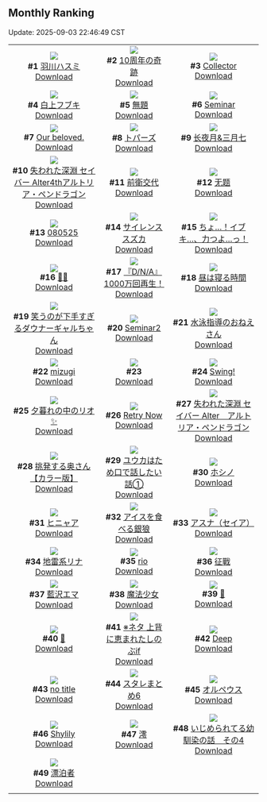 ## Monthly Ranking
Update: 2025-09-03 22:46:49 CST

|      |      |      |
| :----: | :----: | :----: |
| ![](https://i.pixiv.re/c/240x480/img-master/img/2025/08/06/12/23/59/133548341_p0_master1200.jpg)<br>**#1** [羽川ハスミ](https://www.pixiv.net/artworks/133548341)<br>[Download](https://i.pixiv.re/img-original/img/2025/08/06/12/23/59/133548341_p0.jpg) | ![](https://i.pixiv.re/c/240x480/img-master/img/2025/08/06/03/03/15/133539717_p0_master1200.jpg)<br>**#2** [10周年の奇跡](https://www.pixiv.net/artworks/133539717)<br>[Download](https://i.pixiv.re/img-original/img/2025/08/06/03/03/15/133539717_p0.jpg) | ![](https://i.pixiv.re/c/240x480/img-master/img/2025/08/06/00/24/46/133535742_p0_master1200.jpg)<br>**#3** [Collector](https://www.pixiv.net/artworks/133535742)<br>[Download](https://i.pixiv.re/img-original/img/2025/08/06/00/24/46/133535742_p0.png) |
| ![](https://i.pixiv.re/c/240x480/img-master/img/2025/08/06/00/02/24/133534738_p0_master1200.jpg)<br>**#4** [白上フブキ](https://www.pixiv.net/artworks/133534738)<br>[Download](https://i.pixiv.re/img-original/img/2025/08/06/00/02/24/133534738_p0.png) | ![](https://i.pixiv.re/c/240x480/img-master/img/2025/08/06/00/00/16/133534391_p0_master1200.jpg)<br>**#5** [無題](https://www.pixiv.net/artworks/133534391)<br>[Download](https://i.pixiv.re/img-original/img/2025/08/06/00/00/16/133534391_p0.jpg) | ![](https://i.pixiv.re/c/240x480/img-master/img/2025/08/05/04/43/04/133504927_p0_master1200.jpg)<br>**#6** [Seminar](https://www.pixiv.net/artworks/133504927)<br>[Download](https://i.pixiv.re/img-original/img/2025/08/05/04/43/04/133504927_p0.png) |
| ![](https://i.pixiv.re/c/240x480/img-master/img/2025/08/06/11/21/12/133547545_p0_master1200.jpg)<br>**#7** [Our beloved.](https://www.pixiv.net/artworks/133547545)<br>[Download](https://i.pixiv.re/img-original/img/2025/08/06/11/21/12/133547545_p0.png) | ![](https://i.pixiv.re/c/240x480/img-master/img/2025/08/06/19/00/06/133558722_p0_master1200.jpg)<br>**#8** [トパーズ](https://www.pixiv.net/artworks/133558722)<br>[Download](https://i.pixiv.re/img-original/img/2025/08/06/19/00/06/133558722_p0.jpg) | ![](https://i.pixiv.re/c/240x480/img-master/img/2025/08/06/19/40/55/133560260_p0_master1200.jpg)<br>**#9** [长夜月&三月七](https://www.pixiv.net/artworks/133560260)<br>[Download](https://i.pixiv.re/img-original/img/2025/08/06/19/40/55/133560260_p0.jpg) |
| ![](https://i.pixiv.re/c/240x480/img-master/img/2025/08/06/00/00/23/133534446_p0_master1200.jpg)<br>**#10** [失われた深淵 セイバー Alter4thアルトリア・ペンドラゴン](https://www.pixiv.net/artworks/133534446)<br>[Download](https://i.pixiv.re/img-original/img/2025/08/06/00/00/23/133534446_p0.jpg) | ![](https://i.pixiv.re/c/240x480/img-master/img/2025/08/07/00/00/11/133571359_p0_master1200.jpg)<br>**#11** [前衛交代](https://www.pixiv.net/artworks/133571359)<br>[Download](https://i.pixiv.re/img-original/img/2025/08/07/00/00/11/133571359_p0.jpg) | ![](https://i.pixiv.re/c/240x480/img-master/img/2025/08/05/11/39/43/133511587_p0_master1200.jpg)<br>**#12** [无题](https://www.pixiv.net/artworks/133511587)<br>[Download](https://i.pixiv.re/img-original/img/2025/08/05/11/39/43/133511587_p0.png) |
| ![](https://i.pixiv.re/c/240x480/img-master/img/2025/08/05/01/49/36/133502063_p0_master1200.jpg)<br>**#13** [080525](https://www.pixiv.net/artworks/133502063)<br>[Download](https://i.pixiv.re/img-original/img/2025/08/05/01/49/36/133502063_p0.jpg) | ![](https://i.pixiv.re/c/240x480/img-master/img/2025/08/06/00/00/13/133534361_p0_master1200.jpg)<br>**#14** [サイレンススズカ](https://www.pixiv.net/artworks/133534361)<br>[Download](https://i.pixiv.re/img-original/img/2025/08/06/00/00/13/133534361_p0.jpg) | ![](https://i.pixiv.re/c/240x480/img-master/img/2025/08/04/12/23/38/133476086_p0_master1200.jpg)<br>**#15** [ちょ…！イブキ…、力つよ…っ！](https://www.pixiv.net/artworks/133476086)<br>[Download](https://i.pixiv.re/img-original/img/2025/08/04/12/23/38/133476086_p0.png) |
| ![](https://i.pixiv.re/c/240x480/img-master/img/2025/08/05/00/00/23/133498169_p0_master1200.jpg)<br>**#16** [🥵💦](https://www.pixiv.net/artworks/133498169)<br>[Download](https://i.pixiv.re/img-original/img/2025/08/05/00/00/23/133498169_p0.jpg) | ![](https://i.pixiv.re/c/240x480/img-master/img/2025/08/05/11/18/15/133511178_p0_master1200.jpg)<br>**#17** [『D/N/A』1000万回再生！](https://www.pixiv.net/artworks/133511178)<br>[Download](https://i.pixiv.re/img-original/img/2025/08/05/11/18/15/133511178_p0.png) | ![](https://i.pixiv.re/c/240x480/img-master/img/2025/08/06/20/43/54/133562795_p0_master1200.jpg)<br>**#18** [昼は寝る時間](https://www.pixiv.net/artworks/133562795)<br>[Download](https://i.pixiv.re/img-original/img/2025/08/06/20/43/54/133562795_p0.jpg) |
| ![](https://i.pixiv.re/c/240x480/img-master/img/2025/08/06/00/00/11/133534342_p0_master1200.jpg)<br>**#19** [笑うのが下手すぎるダウナーギャルちゃん](https://www.pixiv.net/artworks/133534342)<br>[Download](https://i.pixiv.re/img-original/img/2025/08/06/00/00/11/133534342_p0.png) | ![](https://i.pixiv.re/c/240x480/img-master/img/2025/08/08/00/00/15/133608172_p0_master1200.jpg)<br>**#20** [Seminar2](https://www.pixiv.net/artworks/133608172)<br>[Download](https://i.pixiv.re/img-original/img/2025/08/08/00/00/15/133608172_p0.png) | ![](https://i.pixiv.re/c/240x480/img-master/img/2025/08/05/18/03/07/133520091_p0_master1200.jpg)<br>**#21** [水泳指導のおねえさん](https://www.pixiv.net/artworks/133520091)<br>[Download](https://i.pixiv.re/img-original/img/2025/08/05/18/03/07/133520091_p0.jpg) |
| ![](https://i.pixiv.re/c/240x480/img-master/img/2025/08/06/00/00/22/133534440_p0_master1200.jpg)<br>**#22** [mizugi](https://www.pixiv.net/artworks/133534440)<br>[Download](https://i.pixiv.re/img-original/img/2025/08/06/00/00/22/133534440_p0.png) | ![](https://s.pximg.net/common/images/limit_unviewable_s.png)<br>**#23** [](https://www.pixiv.net/artworks/133523680)<br>[Download](https://s.pximg.net/common/images/limit_unviewable_s.png) | ![](https://i.pixiv.re/c/240x480/img-master/img/2025/08/07/00/00/09/133571343_p0_master1200.jpg)<br>**#24** [Swing!](https://www.pixiv.net/artworks/133571343)<br>[Download](https://i.pixiv.re/img-original/img/2025/08/07/00/00/09/133571343_p0.png) |
| ![](https://i.pixiv.re/c/240x480/img-master/img/2025/08/06/00/00/14/133534368_p0_master1200.jpg)<br>**#25** [夕暮れの中のリオ✨](https://www.pixiv.net/artworks/133534368)<br>[Download](https://i.pixiv.re/img-original/img/2025/08/06/00/00/14/133534368_p0.png) | ![](https://i.pixiv.re/c/240x480/img-master/img/2025/08/08/00/09/14/133608940_p0_master1200.jpg)<br>**#26** [Retry Now](https://www.pixiv.net/artworks/133608940)<br>[Download](https://i.pixiv.re/img-original/img/2025/08/08/00/09/14/133608940_p0.jpg) | ![](https://i.pixiv.re/c/240x480/img-master/img/2025/08/04/00/00/10/133461036_p0_master1200.jpg)<br>**#27** [失われた深淵 セイバー Alter　アルトリア・ペンドラゴン](https://www.pixiv.net/artworks/133461036)<br>[Download](https://i.pixiv.re/img-original/img/2025/08/04/00/00/10/133461036_p0.jpg) |
| ![](https://i.pixiv.re/c/240x480/img-master/img/2025/08/06/16/45/00/133554523_p0_master1200.jpg)<br>**#28** [挑発する奥さん【カラー版】](https://www.pixiv.net/artworks/133554523)<br>[Download](https://i.pixiv.re/img-original/img/2025/08/06/16/45/00/133554523_p0.jpg) | ![](https://i.pixiv.re/c/240x480/img-master/img/2025/08/06/00/00/19/133534417_p0_master1200.jpg)<br>**#29** [ユウカはため口で話したい話①](https://www.pixiv.net/artworks/133534417)<br>[Download](https://i.pixiv.re/img-original/img/2025/08/06/00/00/19/133534417_p0.jpg) | ![](https://i.pixiv.re/c/240x480/img-master/img/2025/08/06/13/58/49/133551055_p0_master1200.jpg)<br>**#30** [ホシノ](https://www.pixiv.net/artworks/133551055)<br>[Download](https://i.pixiv.re/img-original/img/2025/08/06/13/58/49/133551055_p0.png) |
| ![](https://i.pixiv.re/c/240x480/img-master/img/2025/08/06/18/11/06/133557074_p0_master1200.jpg)<br>**#31** [ヒニャア](https://www.pixiv.net/artworks/133557074)<br>[Download](https://i.pixiv.re/img-original/img/2025/08/06/18/11/06/133557074_p0.png) | ![](https://i.pixiv.re/c/240x480/img-master/img/2025/08/04/19/54/51/133487435_p0_master1200.jpg)<br>**#32** [アイスを食べる銀狼](https://www.pixiv.net/artworks/133487435)<br>[Download](https://i.pixiv.re/img-original/img/2025/08/04/19/54/51/133487435_p0.png) | ![](https://i.pixiv.re/c/240x480/img-master/img/2025/08/07/00/00/18/133571436_p0_master1200.jpg)<br>**#33** [アスナ（セイア）](https://www.pixiv.net/artworks/133571436)<br>[Download](https://i.pixiv.re/img-original/img/2025/08/07/00/00/18/133571436_p0.png) |
| ![](https://i.pixiv.re/c/240x480/img-master/img/2025/08/05/18/05/09/133520335_p0_master1200.jpg)<br>**#34** [地雷系リナ](https://www.pixiv.net/artworks/133520335)<br>[Download](https://i.pixiv.re/img-original/img/2025/08/05/18/05/09/133520335_p0.png) | ![](https://i.pixiv.re/c/240x480/img-master/img/2025/08/05/00/00/16/133498119_p0_master1200.jpg)<br>**#35** [rio](https://www.pixiv.net/artworks/133498119)<br>[Download](https://i.pixiv.re/img-original/img/2025/08/05/00/00/16/133498119_p0.jpg) | ![](https://i.pixiv.re/c/240x480/img-master/img/2025/08/06/00/00/31/133534475_p0_master1200.jpg)<br>**#36** [征戰](https://www.pixiv.net/artworks/133534475)<br>[Download](https://i.pixiv.re/img-original/img/2025/08/06/00/00/31/133534475_p0.jpg) |
| ![](https://i.pixiv.re/c/240x480/img-master/img/2025/08/08/00/00/08/133608107_p0_master1200.jpg)<br>**#37** [藍沢エマ](https://www.pixiv.net/artworks/133608107)<br>[Download](https://i.pixiv.re/img-original/img/2025/08/08/00/00/08/133608107_p0.png) | ![](https://i.pixiv.re/c/240x480/img-master/img/2025/08/06/00/00/14/133534366_p0_master1200.jpg)<br>**#38** [魔法少女](https://www.pixiv.net/artworks/133534366)<br>[Download](https://i.pixiv.re/img-original/img/2025/08/06/00/00/14/133534366_p0.jpg) | ![](https://i.pixiv.re/c/240x480/img-master/img/2025/08/06/01/44/34/133538166_p0_master1200.jpg)<br>**#39** [💛](https://www.pixiv.net/artworks/133538166)<br>[Download](https://i.pixiv.re/img-original/img/2025/08/06/01/44/34/133538166_p0.png) |
| ![](https://i.pixiv.re/c/240x480/img-master/img/2025/08/06/18/38/53/133557992_p0_master1200.jpg)<br>**#40** [🐉](https://www.pixiv.net/artworks/133557992)<br>[Download](https://i.pixiv.re/img-original/img/2025/08/06/18/38/53/133557992_p0.png) | ![](https://i.pixiv.re/c/240x480/img-master/img/2025/08/06/13/42/55/133550752_p0_master1200.jpg)<br>**#41** [※ネタ 上背に恵まれたしのぶif](https://www.pixiv.net/artworks/133550752)<br>[Download](https://i.pixiv.re/img-original/img/2025/08/06/13/42/55/133550752_p0.jpg) | ![](https://i.pixiv.re/c/240x480/img-master/img/2025/08/06/00/00/12/133534353_p0_master1200.jpg)<br>**#42** [Deep](https://www.pixiv.net/artworks/133534353)<br>[Download](https://i.pixiv.re/img-original/img/2025/08/06/00/00/12/133534353_p0.jpg) |
| ![](https://i.pixiv.re/c/240x480/img-master/img/2025/08/06/16/06/11/133553683_p0_master1200.jpg)<br>**#43** [no title](https://www.pixiv.net/artworks/133553683)<br>[Download](https://i.pixiv.re/img-original/img/2025/08/06/16/06/11/133553683_p0.jpg) | ![](https://i.pixiv.re/c/240x480/img-master/img/2025/08/06/00/14/56/133535350_p0_master1200.jpg)<br>**#44** [スタレまとめ6](https://www.pixiv.net/artworks/133535350)<br>[Download](https://i.pixiv.re/img-original/img/2025/08/06/00/14/56/133535350_p0.jpg) | ![](https://i.pixiv.re/c/240x480/img-master/img/2025/08/05/18/31/35/133521130_p0_master1200.jpg)<br>**#45** [オルペウス](https://www.pixiv.net/artworks/133521130)<br>[Download](https://i.pixiv.re/img-original/img/2025/08/05/18/31/35/133521130_p0.jpg) |
| ![](https://i.pixiv.re/c/240x480/img-master/img/2025/08/06/08/05/18/133544237_p0_master1200.jpg)<br>**#46** [Shylily](https://www.pixiv.net/artworks/133544237)<br>[Download](https://i.pixiv.re/img-original/img/2025/08/06/08/05/18/133544237_p0.jpg) | ![](https://i.pixiv.re/c/240x480/img-master/img/2025/08/07/00/15/30/133572438_p0_master1200.jpg)<br>**#47** [澪](https://www.pixiv.net/artworks/133572438)<br>[Download](https://i.pixiv.re/img-original/img/2025/08/07/00/15/30/133572438_p0.jpg) | ![](https://i.pixiv.re/c/240x480/img-master/img/2025/08/05/13/30/49/133514028_p0_master1200.jpg)<br>**#48** [いじめられてる幼馴染の話　その4](https://www.pixiv.net/artworks/133514028)<br>[Download](https://i.pixiv.re/img-original/img/2025/08/05/13/30/49/133514028_p0.png) |
| ![](https://i.pixiv.re/c/240x480/img-master/img/2025/08/04/18/00/21/133483492_p0_master1200.jpg)<br>**#49** [漂泊者](https://www.pixiv.net/artworks/133483492)<br>[Download](https://i.pixiv.re/img-original/img/2025/08/04/18/00/21/133483492_p0.jpg) |
|      |      |
